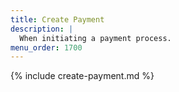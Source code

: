 ```yaml
---
title: Create Payment
description: |
  When initiating a payment process.
menu_order: 1700
---
```


{% include create-payment.md %}
